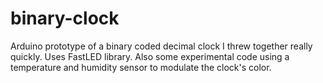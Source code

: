 # binary-clock

Arduino prototype of a binary coded decimal clock I threw together really quickly. Uses FastLED library. Also some experimental code using a temperature and humidity sensor to modulate the clock's color.
